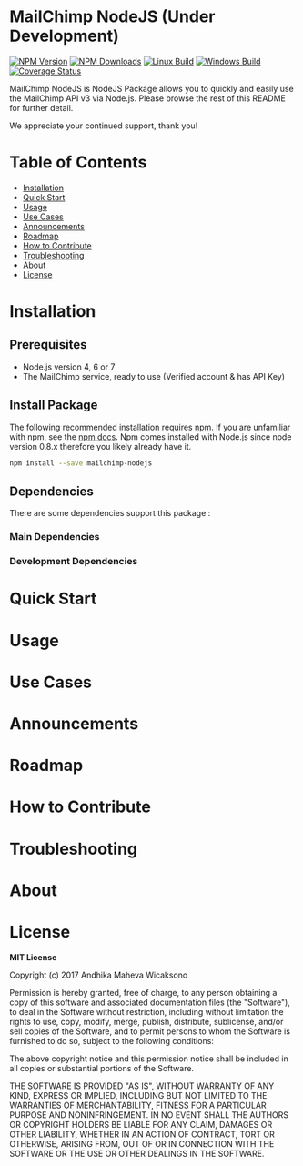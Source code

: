 # MailChimp NodeJS (Under Development)


[![NPM Version][npm-image]][npm-url]
[![NPM Downloads][downloads-image]][downloads-url]
[![Linux Build][build-image]][build-url]
[![Windows Build][appveyor-image]][appveyor-url]
[![Coverage Status][coveralls-image]][coveralls-url]




MailChimp NodeJS is NodeJS Package allows you to quickly and easily use the MailChimp API v3 via Node.js.
Please browse the rest of this README for further detail.

We appreciate your continued support, thank you!

# Table of Contents

* [Installation](#installation)
* [Quick Start](#quick_start)
* [Usage](#usage)
* [Use Cases](#use_cases)
* [Announcements](#announcements)
* [Roadmap](#roadmap)
* [How to Contribute](#contribute)
* [Troubleshooting](#troubleshooting)
* [About](#about)
* [License](#license)

<a name="installation"></a>
# Installation

## Prerequisites
- Node.js version 4, 6 or 7
- The MailChimp service, ready to use (Verified account & has API Key)

## Install Package

The following recommended installation requires [npm](https://npmjs.org/). If you are unfamiliar with npm, see the [npm docs](https://npmjs.org/doc/). Npm comes installed with Node.js since node version 0.8.x therefore you likely already have it.

```bash
npm install --save mailchimp-nodejs
```

## Dependencies
There are some dependencies support this package :

### Main Dependencies

### Development Dependencies


<a name="quick_start"></a>
# Quick Start

<a name="usage"></a>
# Usage

<a name="use_cases"></a>
# Use Cases

<a name="announcements"></a>
# Announcements

<a name="roadmap"></a>
# Roadmap

<a name="contribute"></a>
# How to Contribute

<a name="troubleshooting"></a>
# Troubleshooting

<a name="about"></a>
# About

<a name="license"></a>
# License

**MIT License**

Copyright (c) 2017 Andhika Maheva Wicaksono

Permission is hereby granted, free of charge, to any person obtaining a copy
of this software and associated documentation files (the "Software"), to deal
in the Software without restriction, including without limitation the rights
to use, copy, modify, merge, publish, distribute, sublicense, and/or sell
copies of the Software, and to permit persons to whom the Software is
furnished to do so, subject to the following conditions:

The above copyright notice and this permission notice shall be included in all
copies or substantial portions of the Software.

THE SOFTWARE IS PROVIDED "AS IS", WITHOUT WARRANTY OF ANY KIND, EXPRESS OR
IMPLIED, INCLUDING BUT NOT LIMITED TO THE WARRANTIES OF MERCHANTABILITY,
FITNESS FOR A PARTICULAR PURPOSE AND NONINFRINGEMENT. IN NO EVENT SHALL THE
AUTHORS OR COPYRIGHT HOLDERS BE LIABLE FOR ANY CLAIM, DAMAGES OR OTHER
LIABILITY, WHETHER IN AN ACTION OF CONTRACT, TORT OR OTHERWISE, ARISING FROM,
OUT OF OR IN CONNECTION WITH THE SOFTWARE OR THE USE OR OTHER DEALINGS IN THE
SOFTWARE.

[build-image]: https://img.shields.io/travis/andhikamaheva/mailchimp-nodejs/master.svg?label=linux
[build-url]: https://travis-ci.org/andhikamaheva/mailchimp-nodejs
[npm-image]: https://badge.fury.io/js/mailchimp-nodejs.svg
[npm-url]: https://badge.fury.io/js/mailchimp-nodejs
[downloads-image]: https://img.shields.io/npm/dm/mailchimp-nodejs.svg
[downloads-url]: https://npmjs.org/package/mailchimp-nodejs
[appveyor-image]: https://img.shields.io/appveyor/ci/andhikamaheva/mailchimp-nodejs/master.svg?label=windows
[appveyor-url]: https://ci.appveyor.com/project/andhikamaheva/mailchimp-nodejs
[coveralls-image]: https://coveralls.io/repos/github/andhikamaheva/mailchimp-nodejs/badge.svg?branch=master
[coveralls-url]: https://coveralls.io/github/andhikamaheva/mailchimp-nodejs?branch=master